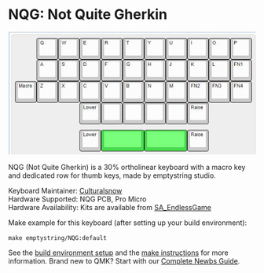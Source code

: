 # NQG: Not Quite Gherkin

![NQG](https://github.com/culturalsnow/NQG/blob/master/images/NQGLayout.jpg)

NQG (Not Quite Gherkin) is a 30% ortholinear keyboard with a macro key and dedicated row for thumb keys, made by emptystring studio.

Keyboard Maintainer: [Culturalsnow](http://github.com/culturalsnow)  
Hardware Supported: NQG PCB, Pro Micro  
Hardware Availability: Kits are available from [SA_EndlessGame](http://twitter.com/SA_EndlessGame)  

Make example for this keyboard (after setting up your build environment):

    make emptystring/NQG:default

See the [build environment setup](https://docs.qmk.fm/#/getting_started_build_tools) and the [make instructions](https://docs.qmk.fm/#/getting_started_make_guide) for more information. Brand new to QMK? Start with our [Complete Newbs Guide](https://docs.qmk.fm/#/newbs).
